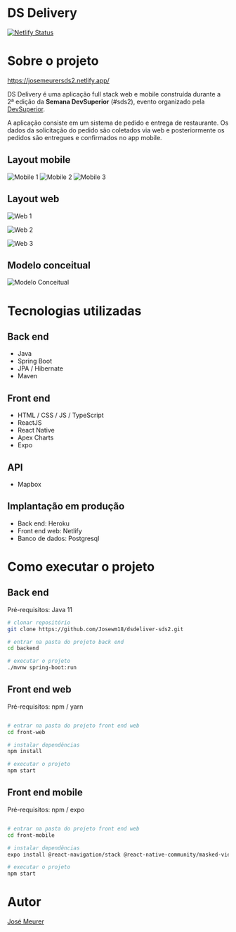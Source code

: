 
# DS Delivery 
[![Netlify Status](https://api.netlify.com/api/v1/badges/d07d0993-0bc3-458e-9d5a-0899add98ff3/deploy-status)](https://app.netlify.com/sites/josemeurersds2/deploys)

# Sobre o projeto

https://josemeurersds2.netlify.app/


DS Delivery é uma aplicação full stack web e mobile construída durante a 2ª edição da **Semana DevSuperior** (#sds2), evento organizado pela [DevSuperior](https://devsuperior.com "Site da DevSuperior").

A aplicação consiste em um sistema de pedido e entrega de restaurante. Os dados da solicitação do pedido são coletados via web e posteriormente os pedidos são entregues e confirmados no app mobile.

## Layout mobile
![Mobile 1](https://github.com/jose-meurer/dsdeliver-sds2/blob/main/ImageProject/Image/sds2/HomeAndroid.jpg) 
![Mobile 2](https://github.com/jose-meurer/dsdeliver-sds2/blob/main/ImageProject/Image/sds2/OrderAndroid.jpg) 
![Mobile 3](https://github.com/jose-meurer/dsdeliver-sds2/blob/main/ImageProject/Image/sds2/OrderDetailsAndroid.jpg)

## Layout web
![Web 1](https://github.com/jose-meurer/dsdeliver-sds2/blob/main/ImageProject/Image/sds2/HomeDesktop.png)

![Web 2](https://github.com/jose-meurer/dsdeliver-sds2/blob/main/ImageProject/Image/sds2/OrderDesktop1.png)

![Web 3](https://github.com/jose-meurer/dsdeliver-sds2/blob/main/ImageProject/Image/sds2/OrderDesktop2.png)

## Modelo conceitual
![Modelo Conceitual](https://github.com/jose-meurer/dsdeliver-sds2/blob/main/ImageProject/Image/sds2/modelo-conceitual.png)

# Tecnologias utilizadas
## Back end
- Java
- Spring Boot
- JPA / Hibernate
- Maven
## Front end
- HTML / CSS / JS / TypeScript
- ReactJS
- React Native
- Apex Charts
- Expo
## API
- Mapbox
## Implantação em produção
- Back end: Heroku
- Front end web: Netlify
- Banco de dados: Postgresql

# Como executar o projeto

## Back end
Pré-requisitos: Java 11

```bash
# clonar repositório
git clone https://github.com/Josewm18/dsdeliver-sds2.git

# entrar na pasta do projeto back end
cd backend

# executar o projeto
./mvnw spring-boot:run
```

## Front end web
Pré-requisitos: npm / yarn

```bash

# entrar na pasta do projeto front end web
cd front-web

# instalar dependências
npm install

# executar o projeto
npm start
```

## Front end mobile
Pré-requisitos: npm / expo

```bash

# entrar na pasta do projeto front end web
cd front-mobile

# instalar dependências
expo install @react-navigation/stack @react-native-community/masked-view react-native-screens react-native-gesture-handler @react-navigation/native expo-app-loading @expo-google-fonts/open-sans expo-font

# executar o projeto
npm start
```

# Autor

[José Meurer](https://www.linkedin.com/in/jose-walter-meurer-1b24241b6/)
